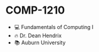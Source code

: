 # COMP-1210
- 💻 Fundamentals of Computing I<br />
- :fire: Dr. Dean Hendrix<br />
- 📚 Auburn University
